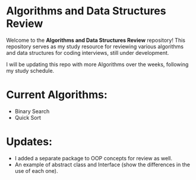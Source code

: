 # Algorithms and Data Structures Review

Welcome to the **Algorithms and Data Structures Review** repository! This repository serves as my study resource for reviewing various algorithms and data structures for coding interviews, still under development.

I will be updating this repo with more Algorithms over the weeks, following my study schedule.

# Current Algorithms:
- Binary Search 
- Quick Sort

# Updates:
- I added a separate package to OOP concepts for review as well.
- An example of abstract class and Interface (show the differences in the use of each one).

